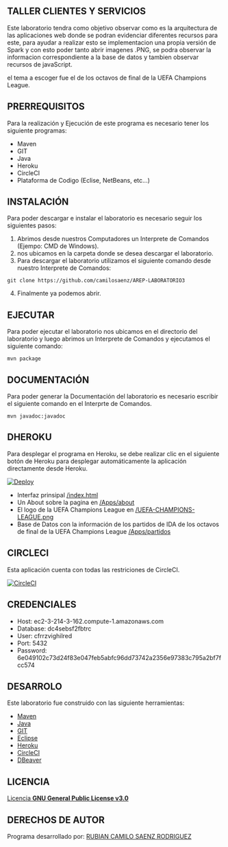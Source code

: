 ## TALLER CLIENTES Y SERVICIOS

Este laboratorio tendra como objetivo observar como es la arquitectura de las aplicaciones web donde se podran evidenciar diferentes recursos para este, para ayudar a realizar esto se implementacion una propia versión de Spark y con esto poder tanto abrir imagenes .PNG, se podra observar la informacion correspondiente a la base de datos y tambien observar recursos de javaScript.

el tema a escoger fue el de los octavos de final de la UEFA Champions League.

## PRERREQUISITOS

Para la realización y Ejecución de este programa es necesario tener los siguiente programas:
* Maven
* GIT
* Java
* Heroku
* CircleCI
* Plataforma de Codigo (Eclise, NetBeans, etc...)

## INSTALACIÓN
Para poder descargar e instalar el laboratorio es necesario seguir los siguientes pasos:
1. Abrimos desde nuestros Computadores un Interprete de Comandos (Ejempo: CMD de Windows).
2. nos ubicamos en la carpeta donde se desea descargar el laboratorio.
3. Para descargar el laboratorio utilizamos el siguiente comando desde nuestro Interprete de Comandos:
```
git clone https://github.com/camilosaenz/AREP-LABORATORIO3
```
4. Finalmente ya podemos abrir.

## EJECUTAR

Para poder ejecutar el laboratorio nos ubicamos en el directorio del laboratorio y luego abrimos un Interprete de Comandos y ejecutamos el siguiente comando:
```
mvn package
```

## DOCUMENTACIÓN
Para poder generar la Documentación del laboratorio es necesario escribir el siguiente comando en el Interprte de Comandos.
```
mvn javadoc:javadoc
```

## DHEROKU
Para desplegar el programa en Heroku, se debe realizar clic en el siguiente botón de Heroku para desplegar automáticamente la aplicación directamente desde Heroku. 

[![Deploy](https://www.herokucdn.com/deploy/button.svg)](https://uefachampionsleague-arep-rcsr.herokuapp.com/)

* Interfaz prinsipal [/index.html](https://uefachampionsleague-arep-rcsr.herokuapp.com/index.html)
* Un About sobre la pagina en [/Apps/about](https://uefachampionsleague-arep-rcsr.herokuapp.com/Apps/about)
* El logo de la UEFA Champions League en [/UEFA-CHAMPIONS-LEAGUE.png](https://uefachampionsleague-arep-rcsr.herokuapp.com/UEFA-CHAMPIONS-LEAGUE.png)
* Base de Datos con la información de los partidos de IDA de los octavos de final de la UEFA Champions League [/Apps/partidos](https://uefachampionsleague-arep-rcsr.herokuapp.com/Apps/partidos)


## CIRCLECI

Esta aplicación cuenta con todas las restriciones de CircleCI.

 [![CircleCI](https://circleci.com/gh/circleci/circleci-docs.svg?style=svg)](https://app.circleci.com/pipelines/github/camilosaenz/AREP-LABORATORIO3)

## CREDENCIALES

* Host: ec2-3-214-3-162.compute-1.amazonaws.com
* Database: dc4sebsf2fbtrc
* User: cfrrzvighilred
* Port: 5432
* Password: 6e049102c73d24f83e047feb5abfc96dd73742a2356e97383c795a2bf7fcc574
 
## DESARROLO

Este laboratorio fue construido con las siguiente herramientas:
* [Maven](https://maven.apache.org/)
* [Java](https://www.java.com/es/)
* [GIT](https://git-scm.com/)
* [Eclipse](https://www.eclipse.org/)
* [Heroku](https://www.heroku.com/)
* [CircleCI](https://circleci.com/)
* [DBeaver](https://dbeaver.io/)
 
## LICENCIA

[Licencia **GNU General Public License v3.0**](https://github.com/camilosaenz/AREP-LABORATORIO3/blob/master/LICENSE)

## DERECHOS DE AUTOR

Programa desarrollado por:
[RUBIAN CAMILO SAENZ RODRIGUEZ](https://github.com/camilosaenz)
